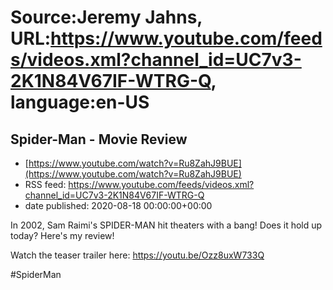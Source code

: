 # Source:Jeremy Jahns, URL:https://www.youtube.com/feeds/videos.xml?channel_id=UC7v3-2K1N84V67IF-WTRG-Q, language:en-US

## Spider-Man - Movie Review
 - [https://www.youtube.com/watch?v=Ru8ZahJ9BUE](https://www.youtube.com/watch?v=Ru8ZahJ9BUE)
 - RSS feed: https://www.youtube.com/feeds/videos.xml?channel_id=UC7v3-2K1N84V67IF-WTRG-Q
 - date published: 2020-08-18 00:00:00+00:00

In 2002, Sam Raimi's SPIDER-MAN hit theaters with a bang! Does it hold up today? Here's my review!

Watch the teaser trailer here: https://youtu.be/Ozz8uxW733Q

#SpiderMan

